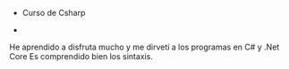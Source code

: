 * Curso de Csharp 
-
He aprendido a disfruta mucho y me dirvetí a los programas en C# y .Net Core
Es comprendido bien los sintaxis.

